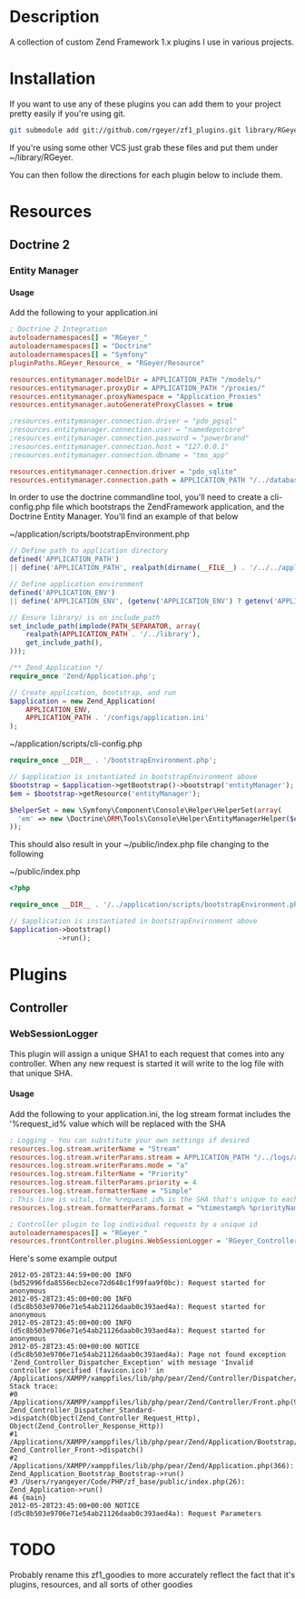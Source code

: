 # Description
A collection of custom Zend Framework 1.x plugins I use in various projects.

# Installation
If you want to use any of these plugins you can add them to your project pretty easily if you're using git.

```bash
git submodule add git://github.com/rgeyer/zf1_plugins.git library/RGeyer
```

If you're using some other VCS just grab these files and put them under ~/library/RGeyer.

You can then follow the directions for each plugin below to include them.

# Resources

## Doctrine 2

### Entity Manager

#### Usage
Add the following to your application.ini

```ini
; Doctrine 2 Integration
autoloadernamespaces[] = "RGeyer_"
autoloadernamespaces[] = "Doctrine"
autoloadernamespaces[] = "Symfony"
pluginPaths.RGeyer_Resource_ = "RGeyer/Resource"

resources.entitymanager.modelDir = APPLICATION_PATH "/models/"
resources.entitymanager.proxyDir = APPLICATION_PATH "/proxies/"
resources.entitymanager.proxyNamespace = "Application_Proxies"
resources.entitymanager.autoGenerateProxyClasses = true

;resources.entitymanager.connection.driver = "pdo_pgsql"
;resources.entitymanager.connection.user = "namedepotcore"
;resources.entitymanager.connection.password = "powerbrand"
;resources.entitymanager.connection.host = "127.0.0.1"
;resources.entitymanager.connection.dbname = "tms_app"

resources.entitymanager.connection.driver = "pdo_sqlite"
resources.entitymanager.connection.path = APPLICATION_PATH "/../database/database.sqlite"
```

In order to use the doctrine commandline tool, you'll need to create a cli-config.php file which bootstraps the ZendFramework application, and the Doctrine Entity Manager.  You'll find an example of that below

~/application/scripts/bootstrapEnvironment.php
```php
// Define path to application directory
defined('APPLICATION_PATH')
|| define('APPLICATION_PATH', realpath(dirname(__FILE__) . '/../../application'));

// Define application environment
defined('APPLICATION_ENV')
|| define('APPLICATION_ENV', (getenv('APPLICATION_ENV') ? getenv('APPLICATION_ENV') : 'production'));

// Ensure library/ is on include_path
set_include_path(implode(PATH_SEPARATOR, array(
    realpath(APPLICATION_PATH . '/../library'),
    get_include_path(),
)));

/** Zend_Application */
require_once 'Zend/Application.php';

// Create application, bootstrap, and run
$application = new Zend_Application(
    APPLICATION_ENV,
    APPLICATION_PATH . '/configs/application.ini'
);
```

~/application/scripts/cli-config.php
```php
require_once __DIR__ . '/bootstrapEnvironment.php';

// $application is instantiated in bootstrapEnvironment above
$bootstrap = $application->getBootstrap()->bootstrap('entityManager');
$em = $bootstrap->getResource('entityManager');

$helperSet = new \Symfony\Component\Console\Helper\HelperSet(array(
  'em' => new \Doctrine\ORM\Tools\Console\Helper\EntityManagerHelper($em)
));
```

This should also result in your ~/public/index.php file changing to the following

~/public/index.php
```php
<?php

require_once __DIR__ . '/../application/scripts/bootstrapEnvironment.php';

// $application is instantiated in bootstrapEnvironment above
$application->bootstrap()
            ->run();
```            

# Plugins

## Controller

### WebSessionLogger
This plugin will assign a unique SHA1 to each request that comes into any controller.  When any new request is started it will write to the log file with that unique SHA.

#### Usage
Add the following to your application.ini, the log stream format includes the '%request_id% value which will be replaced with the SHA

```ini
; Logging - You can substitute your own settings if desired
resources.log.stream.writerName = "Stream"
resources.log.stream.writerParams.stream = APPLICATION_PATH "/../logs/application.log"
resources.log.stream.writerParams.mode = "a"
resources.log.stream.filterName = "Priority"
resources.log.stream.filterParams.priority = 4
resources.log.stream.formatterName = "Simple"
; This line is vital, the %request_id% is the SHA that's unique to each request.
resources.log.stream.formatterParams.format = "%timestamp% %priorityName% (%request_id%): %message% %info%" PHP_EOL

; Controller plugin to log individual requests by a unique id
autoloadernamespaces[] = "RGeyer_"
resources.frontController.plugins.WebSessionLogger = 'RGeyer_Controller_Plugin_WebSessionLogger'
```

Here's some example output

```log
2012-05-28T23:44:59+00:00 INFO (bd52996fda8556ecb2ece72d648c1f99faa9f0bc): Request started for anonymous 
2012-05-28T23:45:00+00:00 INFO (d5c8b503e9706e71e54ab21126daab0c393aed4a): Request started for anonymous 
2012-05-28T23:45:00+00:00 INFO (d5c8b503e9706e71e54ab21126daab0c393aed4a): Request started for anonymous 
2012-05-28T23:45:00+00:00 NOTICE (d5c8b503e9706e71e54ab21126daab0c393aed4a): Page not found exception 'Zend_Controller_Dispatcher_Exception' with message 'Invalid controller specified (favicon.ico)' in /Applications/XAMPP/xamppfiles/lib/php/pear/Zend/Controller/Dispatcher/Standard.php:248
Stack trace:
#0 /Applications/XAMPP/xamppfiles/lib/php/pear/Zend/Controller/Front.php(954): Zend_Controller_Dispatcher_Standard->dispatch(Object(Zend_Controller_Request_Http), Object(Zend_Controller_Response_Http))
#1 /Applications/XAMPP/xamppfiles/lib/php/pear/Zend/Application/Bootstrap/Bootstrap.php(97): Zend_Controller_Front->dispatch()
#2 /Applications/XAMPP/xamppfiles/lib/php/pear/Zend/Application.php(366): Zend_Application_Bootstrap_Bootstrap->run()
#3 /Users/ryangeyer/Code/PHP/zf_base/public/index.php(26): Zend_Application->run()
#4 {main}
2012-05-28T23:45:00+00:00 NOTICE (d5c8b503e9706e71e54ab21126daab0c393aed4a): Request Parameters
```

# TODO
Probably rename this zf1_goodies to more accurately reflect the fact that it's plugins, resources, and all sorts of other goodies